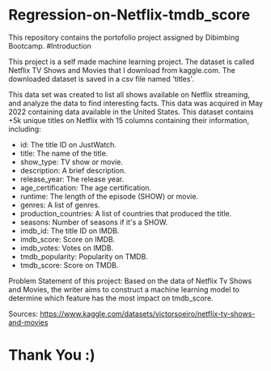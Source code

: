 # Regression-on-Netflix-tmdb_score
This repository contains the portofolio project assigned by Dibimbing Bootcamp.
#Introduction

This project is a self made machine learning project. The dataset is called Netflix TV Shows and Movies that I download from kaggle.com. The downloaded dataset is saved in a csv file named 'titles'.

This data set was created to list all shows available on Netflix streaming, and analyze the data to find interesting facts. This data was acquired in May 2022 containing data available in the United States. This dataset contains +5k unique titles on Netflix with 15 columns containing their information, including:

- id: The title ID on JustWatch.
- title: The name of the title.
- show_type: TV show or movie.
- description: A brief description.
- release_year: The release year.
- age_certification: The age certification.
- runtime: The length of the episode (SHOW) or movie.
- genres: A list of genres.
- production_countries: A list of countries that produced the title.
- seasons: Number of seasons if it's a SHOW.
- imdb_id: The title ID on IMDB.
- imdb_score: Score on IMDB.
- imdb_votes: Votes on IMDB.
- tmdb_popularity: Popularity on TMDB.
- tmdb_score: Score on TMDB.

Problem Statement of this project: Based on the data of Netflix Tv Shows and Movies, the writer aims to construct a machine learning model to determine which feature has the most impact on tmdb_score.

Sources: https://www.kaggle.com/datasets/victorsoeiro/netflix-tv-shows-and-movies

# Thank You :)
